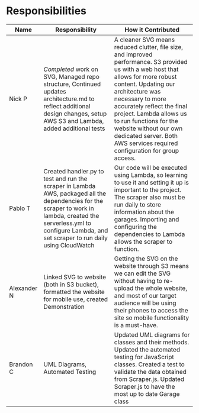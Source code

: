 Responsibilities
==

| Name | Responsibility | How it Contributed |
|----|------------|--------|
| Nick P | *Completed* work on SVG, Managed repo structure, Continued updates architecture.md to reflect additional design changes, setup AWS S3 and Lambda, added additional tests | A cleaner SVG means reduced clutter, file size, and improved performance. S3 provided us with a web host that allows for more robust content. Updating our architecture was necessary to more accurately reflect the final project. Lambda allows us to run functions for the website without our own dedicated server. Both AWS services required configuration for group access. |
| Pablo T | Created handler.py to test and run the scraper in Lambda AWS, packaged all the dependencies for the scraper to work in lambda, created the serverless.yml to configure Lambda, and set scraper to run daily using CloudWatch | Our code will be executed using Lambda, so learning to use it and setting it up is important to the project. The scraper also must be run daily to store information about the garages. Importing and configuring the dependencies to Lambda allows the scraper to function. |
| Alexander N | Linked SVG to website (both in S3 bucket), formatted the website for mobile use, created Demonstration | Getting the SVG on the website through S3 means we can edit the SVG without having to re-upload the whole website, and most of our target audience will be using their phones to access the site so mobile functionality is a must-have. |
| Brandon C | UML Diagrams, Automated Testing | Updated UML diagrams for classes and their methods. Updated the automated testing for JavaScript classes. Created a test to validate the data obtained from Scraper.js. Updated Scraper.js to have the most up to date Garage class |
